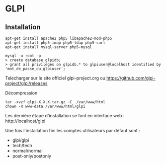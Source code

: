 # GLPI
## Installation 
	apt-get install apache2 php5 libapache2-mod-php5
	apt-get install php5-imap php5-ldap php5-curl
	apt-get install mysql-server php5-mysql

	mysql -u root -p
	> create database glpidb;
	> grant all privileges on glpidb.* to glpiuser@localhost identified by 'mot_de_passe_du_glpiuser';

Telecharger sur le site officiel glpi-project.org ou https://github.com/glpi-project/glpi/releases

Décompression

	tar -xvzf glpi-X.X.X.tar.gz -C  /var/www/html 
	chown -R www-data /var/www/html/glpi

Les dernière étape d'installation se font en interface web :
http://localhost/glpi

Une fois l'installation fini les comptes utilisateurs par défaut sont : 

* glpi/glpi
* tech/tech
* normal/normal
* post-only/postonly

